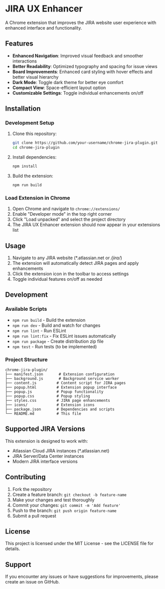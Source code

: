 # JIRA UX Enhancer

A Chrome extension that improves the JIRA website user experience with enhanced interface and functionality.

## Features

- **Enhanced Navigation**: Improved visual feedback and smoother interactions
- **Better Readability**: Optimized typography and spacing for issue views
- **Board Improvements**: Enhanced card styling with hover effects and better visual hierarchy
- **Dark Mode**: Toggle dark theme for better eye comfort
- **Compact View**: Space-efficient layout option
- **Customizable Settings**: Toggle individual enhancements on/off

## Installation

### Development Setup

1. Clone this repository:
   ```bash
   git clone https://github.com/your-username/chrome-jira-plugin.git
   cd chrome-jira-plugin
   ```

2. Install dependencies:
   ```bash
   npm install
   ```

3. Build the extension:
   ```bash
   npm run build
   ```

### Load Extension in Chrome

1. Open Chrome and navigate to `chrome://extensions/`
2. Enable "Developer mode" in the top right corner
3. Click "Load unpacked" and select the project directory
4. The JIRA UX Enhancer extension should now appear in your extensions list

## Usage

1. Navigate to any JIRA website (*.atlassian.net or */jira/*)
2. The extension will automatically detect JIRA pages and apply enhancements
3. Click the extension icon in the toolbar to access settings
4. Toggle individual features on/off as needed

## Development

### Available Scripts

- `npm run build` - Build the extension
- `npm run dev` - Build and watch for changes
- `npm run lint` - Run ESLint
- `npm run lint:fix` - Fix ESLint issues automatically
- `npm run package` - Create distribution zip file
- `npm test` - Run tests (to be implemented)

### Project Structure

```
chrome-jira-plugin/
├── manifest.json       # Extension configuration
├── background.js       # Background service worker
├── content.js         # Content script for JIRA pages
├── popup.html         # Extension popup interface
├── popup.js           # Popup functionality
├── popup.css          # Popup styling
├── styles.css         # JIRA page enhancements
├── icons/             # Extension icons
├── package.json       # Dependencies and scripts
└── README.md          # This file
```

## Supported JIRA Versions

This extension is designed to work with:
- Atlassian Cloud JIRA instances (*.atlassian.net)
- JIRA Server/Data Center instances
- Modern JIRA interface versions

## Contributing

1. Fork the repository
2. Create a feature branch: `git checkout -b feature-name`
3. Make your changes and test thoroughly
4. Commit your changes: `git commit -m 'Add feature'`
5. Push to the branch: `git push origin feature-name`
6. Submit a pull request

## License

This project is licensed under the MIT License - see the LICENSE file for details.

## Support

If you encounter any issues or have suggestions for improvements, please create an issue on GitHub.